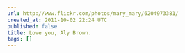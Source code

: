 ```yaml
---
url: http://www.flickr.com/photos/mary_mary/6204973381/
created_at: 2011-10-02 22:24 UTC
published: false
title: Love you, Aly Brown.
tags: []
---
```



